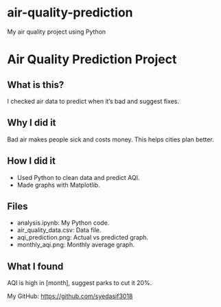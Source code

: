 # air-quality-prediction
My air quality project using Python


# Air Quality Prediction Project

## What is this?
I checked air data to predict when it’s bad and suggest fixes.

## Why I did it
Bad air makes people sick and costs money. This helps cities plan better.

## How I did it
- Used Python to clean data and predict AQI.
- Made graphs with Matplotlib.

## Files
- analysis.ipynb: My Python code.
- air_quality_data.csv: Data file.
- aqi_prediction.png: Actual vs predicted graph.
- monthly_aqi.png: Monthly average graph.

## What I found
AQI is high in [month], suggest parks to cut it 20%.

My GitHub: https://github.com/syedasif3018
